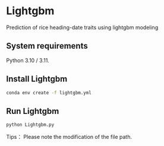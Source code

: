 # Lightgbm
Prediction of rice heading-date traits using lightgbm modeling

## System requirements
Python 3.10 / 3.11.

## Install Lightgbm

```bash
conda env create -f lightgbm.yml
```

## Run Lightgbm

```bash
python Lightgbm.py
```
Tips： Please note the modification of the file path.

